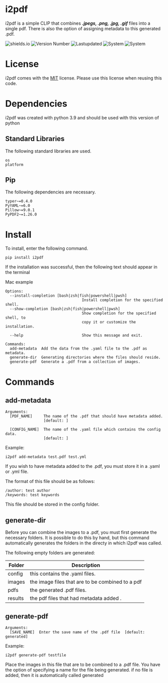 # i2pdf
i2pdf is a simple CLIP that combines ***.jpegs,
.png, .jpg, .gif*** files into a single pdf. There is also the 
option of assigning metadata to this generated .pdf.

![shields.io](https://img.shields.io/badge/License-MIT-red)
![Version Number](https://img.shields.io/badge/Version-1.0.3-brightgreen)
![Lastupdated](https://img.shields.io/badge/Last_Updated-March_2022-blue)
![System](https://img.shields.io/badge/Windows-Tested-yellow)
![System](https://img.shields.io/badge/Mac-Tested-purple)


# License 
i2pdf comes with the [MIT](https://opensource.org/licenses/MIT) license.
Please use this license when reusing this code. 

# Dependencies 
i2pdf was created with python 3.9 and should be used with this version of python 

## Standard Libraries
The following standard libraries are used. 
```
os
platform
```

## Pip 
The following dependencies are necessary.
```
typer~=0.4.0
PyYAML~=6.0
Pillow~=9.0.1
PyPDF2~=1.26.0
```

# Install 

To install, enter the following command. 
```
pip install i2pdf
```

If the installation was successful, then the following text 
should appear in the terminal 

Mac example
```
Options:
  --install-completion [bash|zsh|fish|powershell|pwsh]
                                  Install completion for the specified shell.
  --show-completion [bash|zsh|fish|powershell|pwsh]
                                  Show completion for the specified shell, to
                                  copy it or customize the installation.

  --help                          Show this message and exit.

Commands:
  add-metadata  Add the data from the .yaml file to the .pdf as metadata.
  generate-dir  Generating directories where the files should reside.
  generate-pdf  Generate a .pdf from a collection of images.
```

# Commands

## add-metadata

```
Arguments:
  [PDF_NAME]     The name of the .pdf that should have metadata added.
                 [default: ]

  [CONFIG_NAME]  The name of the .yaml file which contains the config data.
                 [default: ]
```

Example:
```
i2pdf add-metadata test.pdf test.yml
```

If you wish to have metadata added to the .pdf,
you must store it in a .yaml or .yml file. 

The format of this file should be as follows:
```
/author: test author
/keywords: test keywords
```

This file should be stored in the config folder. 

## generate-dir 
Before you can combine the images to a .pdf,
you must first generate the necessary folders. 
It is possible to do this by hand, 
but this command automatically generates the folders 
in the directy in which i2pdf was called. 

The following empty folders are generated:

| Folder      | Description |
| ----------- | ----------- |
| config      | this contains the .yaml files.       |
| images   | the image files that are to be combined to a pdf        |
| pdfs      | the generated .pdf files.       |
| results | the pdf files that had metadata added .       |

## generate-pdf 
```
Arguments:
  [SAVE_NAME]  Enter the save name of the .pdf file  [default: generated]
```

Example:
```
i2pdf generate-pdf testfile
```
Place the images in this file that are to be combined to a .pdf file.
You have the option of specifying a name for the file being generated.
if no file is added, then it is automatically called generated 